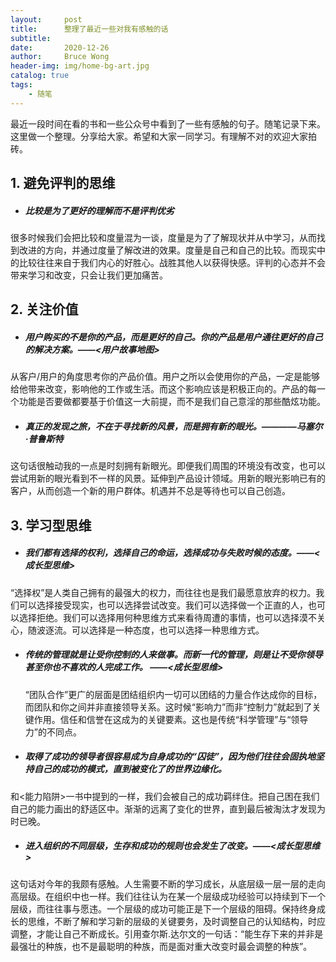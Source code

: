 ```yaml
---
layout:     post
title:      整理了最近一些对我有感触的话
subtitle:   
date:       2020-12-26
author:     Bruce Wong
header-img: img/home-bg-art.jpg 
catalog: true
tags:
    - 随笔
---
```


最近一段时间在看的书和一些公众号中看到了一些有感触的句子。随笔记录下来。这里做一个整理。分享给大家。希望和大家一同学习。有理解不对的欢迎大家拍砖。

## 1. 避免评判的思维  
+ ##### 比较是为了更好的理解而不是评判优劣  
很多时候我们会把比较和度量混为一谈，度量是为了了解现状并从中学习，从而找到改进的方向，并通过度量了解改进的效果。度量是自己和自己的比较。而现实中的比较往往来自于我们内心的好胜心。战胜其他人以获得快感。评判的心态并不会带来学习和改变，只会让我们更加痛苦。

## 2. 关注价值  
+ ##### 用户购买的不是你的产品，而是更好的自己。你的产品是用户通往更好的自己的解决方案。——<用户故事地图>   
从客户/用户的角度思考你的产品价值。用户之所以会使用你的产品，一定是能够给他带来改变，影响他的工作或生活。而这个影响应该是积极正向的。产品的每一个功能是否要做都要基于价值这一大前提，而不是我们自己意淫的那些酷炫功能。

+ ##### 真正的发现之旅，不在于寻找新的风景，而是拥有新的眼光。————马塞尔·普鲁斯特  
这句话很触动我的一点是时刻拥有新眼光。即便我们周围的环境没有改变，也可以尝试用新的眼光看到不一样的风景。延伸到产品设计领域。用新的眼光影响已有的客户，从而创造一个新的用户群体。机遇并不总是等待也可以自己创造。

## 3. 学习型思维 
+ ##### 我们都有选择的权利，选择自己的命运，选择成功与失败时候的态度。——<成长型思维>  
“选择权”是人类自己拥有的最强大的权力，而往往也是我们最愿意放弃的权力。我们可以选择接受现实，也可以选择尝试改变。我们可以选择做一个正直的人，也可以选择拒绝。我们可以选择用何种思维方式来看待周遭的事情，也可以选择漠不关心，随波逐流。可以选择是一种态度，也可以选择一种思维方式。

+ ##### 传统的管理就是让受你控制的人来做事。而新一代的管理，则是让不受你领导甚至你也不喜欢的人完成工作。 ——<成长型思维>   
  “团队合作”更广的层面是团结组织内一切可以团结的力量合作达成你的目标，而团队和你之间并非直接领导关系。这时候“影响力”而非“控制力”就起到了关键作用。信任和信誉在这成为的关键要素。这也是传统“科学管理”与“领导力”的不同点。
+ ##### 取得了成功的领导者很容易成为自身成功的“囚徒”，因为他们往往会固执地坚持自己的成功的模式，直到被变化了的世界边缘化。  
和<能力陷阱>一书中提到的一样，我们会被自己的成功羁绊住。把自己困在我们自己的能力画出的舒适区中。渐渐的远离了变化的世界，直到最后被淘汰才发现为时已晚。 
+ ##### 进入组织的不同层级，生存和成功的规则也会发生了改变。——<成长型思维>  
这句话对今年的我颇有感触。人生需要不断的学习成长，从底层级一层一层的走向高层级。在组织中也一样。我们往往认为在某一个层级成功经验可以持续到下一个层级，而往往事与愿违。一个层级的成功可能正是下一个层级的阻碍。保持终身成长的思维，不断了解和学习新的层级的关键要务，及时调整自己的认知结构，时应调整，才能让自己不断成长。引用查尔斯.达尔文的一句话：“能生存下来的并非是最强壮的种族，也不是最聪明的种族，而是面对重大改变时最会调整的种族”。




